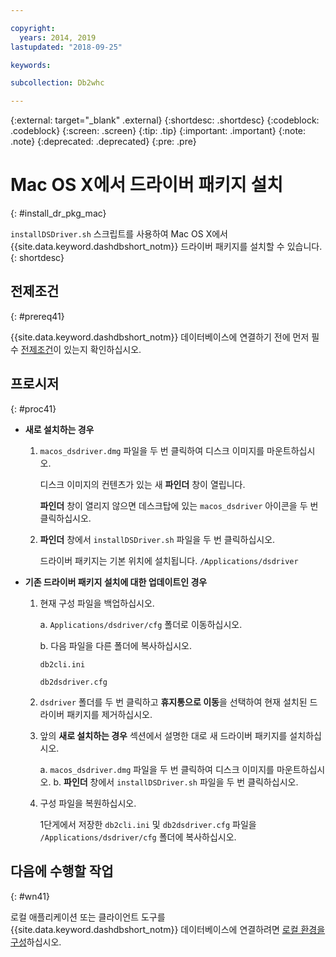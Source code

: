 ```yaml
---

copyright:
  years: 2014, 2019
lastupdated: "2018-09-25"

keywords:

subcollection: Db2whc

---
```


<!-- Attribute definitions --> 
{:external: target="_blank" .external}
{:shortdesc: .shortdesc}
{:codeblock: .codeblock}
{:screen: .screen}
{:tip: .tip}
{:important: .important}
{:note: .note}
{:deprecated: .deprecated}
{:pre: .pre}

# Mac OS X에서 드라이버 패키지 설치
{: #install_dr_pkg_mac}

`installDSDriver.sh` 스크립트를 사용하여 Mac OS X에서 {{site.data.keyword.dashdbshort_notm}} 드라이버 패키지를 설치할 수 있습니다. 
{: shortdesc}

## 전제조건
{: #prereq41}

{{site.data.keyword.dashdbshort_notm}} 데이터베이스에 연결하기 전에 먼저 필수 [전제조건](/docs/services/Db2whc/connecting?topic=Db2whc-connect_ov#prereqs)이 있는지 확인하십시오.

<!-- Download the Db2 driver package for your operating system from the web console and install it. -->

## 프로시저
{: #proc41}

- **새로 설치하는 경우**

  1. `macos_dsdriver.dmg` 파일을 두 번 클릭하여 디스크 이미지를 마운트하십시오.
   
     디스크 이미지의 컨텐츠가 있는 새 **파인더** 창이 열립니다.

     **파인더** 창이 열리지 않으면 데스크탑에 있는 `macos_dsdriver` 아이콘을 두 번 클릭하십시오.
  2. **파인더** 창에서 `installDSDriver.sh` 파일을 두 번 클릭하십시오.

     드라이버 패키지는 기본 위치에 설치됩니다. `/Applications/dsdriver`

- **기존 드라이버 패키지 설치에 대한 업데이트인 경우**

  1. 현재 구성 파일을 백업하십시오.

     a. `Applications/dsdriver/cfg` 폴더로 이동하십시오.

     b. 다음 파일을 다른 폴더에 복사하십시오. 
    
        `db2cli.ini`

        `db2dsdriver.cfg`
  2. `dsdriver` 폴더를 두 번 클릭하고 **휴지통으로 이동**을 선택하여 현재 설치된 드라이버 패키지를 제거하십시오.
  3. 앞의 **새로 설치하는 경우** 섹션에서 설명한 대로 새 드라이버 패키지를 설치하십시오.
     
     a. `macos_dsdriver.dmg` 파일을 두 번 클릭하여 디스크 이미지를 마운트하십시오.
     b. **파인더** 창에서 `installDSDriver.sh` 파일을 두 번 클릭하십시오.
  4. 구성 파일을 복원하십시오.

     1단게에서 저장한 `db2cli.ini` 및 `db2dsdriver.cfg` 파일을 `/Applications/dsdriver/cfg` 폴더에 복사하십시오.

## 다음에 수행할 작업
{: #wn41}

로컬 애플리케이션 또는 클라이언트 도구를 {{site.data.keyword.dashdbshort_notm}} 데이터베이스에 연결하려면 [로컬 환경을 구성](/docs/services/Db2whc?topic=Db2whc-cfg_loc_env#cfg_loc_env)하십시오.
